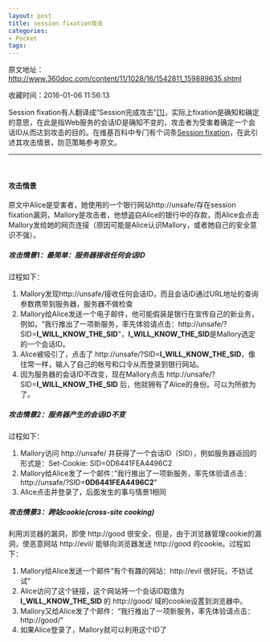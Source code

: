 ```yaml
---
layout: post
title: session fixation攻击
categories:
- Pocket
tags:
---
```

原文地址：http://www.360doc.com/content/11/1028/16/1542811_159889635.shtml

收藏时间：2016-01-06 11:56:13

<div  lang="zh">
<p nodeIndex="57"><span class="Apple-style-span" nodeIndex="177">Session fixation有人翻译成“Session完成攻击”<a href="http://www.ixpub.net/thread-871069-1-1.html" target="_blank" nodeIndex="178">[1]</a>，实际上fixation是确知和确定的意思，在此是指Web服务的会话ID是确知不变的，攻击者为受害着确定一个会话ID从而达到攻击的目的。在维基百科中专门有个词条<a href="http://en.wikipedia.org/wiki/Session_fixation" target="_blank" nodeIndex="179">Session fixation</a>，在此引述其攻击情景，防范策略参考原文。</span></p>
<hr nodeIndex="180"><span class="Apple-style-span" nodeIndex="181"> <br nodeIndex="182"></span>
<h4 nodeIndex="183"><span class="Apple-style-span" nodeIndex="184">攻击情景</span></h4>
<p nodeIndex="58"><span class="Apple-style-span" nodeIndex="185">原文中Alice是受害者，她使用的一个银行网站http://unsafe/存在session fixation漏洞，Mallory是攻击者，他想盗窃Alice的银行中的存款，而Alice会点击Mallory发给她的网页连接（原因可能是Alice认识Mallory，或者她自己的安全意识不强）。</span></p>
<h5 nodeIndex="186"><span class="Apple-style-span" nodeIndex="187">攻击情景1：最简单：服务器接收任何会话ID</span></h5>
<p nodeIndex="59"><span class="Apple-style-span" nodeIndex="188">过程如下：</span></p>
<ol nodeIndex="61"><li nodeIndex="60"><span class="Apple-style-span" nodeIndex="189">Mallory发现http://unsafe/接收任何会话ID，而且会话ID通过URL地址的查询参数携带到服务器，服务器不做检查</span></li>
<li nodeIndex="62"><span class="Apple-style-span" nodeIndex="190">Mallory给Alice发送一个电子邮件，他可能假装是银行在宣传自己的新业务，例如，“我行推出了一项新服务，率先体验请点击：http://unsafe/?SID=<strong nodeIndex="191">I_WILL_KNOW_THE_SID</strong>"，<strong nodeIndex="192">I_WILL_KNOW_THE_SID</strong>是Mallory选定的一个会话ID。</span></li>
<li nodeIndex="63"><span class="Apple-style-span" nodeIndex="193">Alice被吸引了，点击了 http://unsafe/?SID=<strong nodeIndex="194">I_WILL_KNOW_THE_SID</strong>，像往常一样，输入了自己的帐号和口令从而登录到银行网站。</span></li>
<li nodeIndex="64"><span class="Apple-style-span" nodeIndex="195">因为服务器的会话ID不改变，现在Mallory点击 http://unsafe/?SID=<strong nodeIndex="196">I_WILL_KNOW_THE_SID</strong> 后，他就拥有了Alice的身份。可以为所欲为了。</span></li>
</ol><h5 nodeIndex="197"><span class="Apple-style-span" nodeIndex="198">攻击情景2：服务器产生的会话ID不变</span></h5>
<p nodeIndex="65"><span class="Apple-style-span" nodeIndex="199">过程如下：</span></p>
<ol nodeIndex="67"><li nodeIndex="66"><span class="Apple-style-span" nodeIndex="200">Mallory访问 http://unsafe/ 并获得了一个会话ID（SID），例如服务器返回的形式是：Set-Cookie: SID=0D6441FEA4496C2</span></li>
<li nodeIndex="68"><span class="Apple-style-span" nodeIndex="201">Mallory给Alice发了一个邮件：”我行推出了一项新服务，率先体验请点击：http://unsafe/?SID=<strong nodeIndex="202">0D6441FEA4496C2</strong>"</span></li>
<li nodeIndex="69"><span class="Apple-style-span" nodeIndex="203">Alice点击并登录了，后面发生的事与情景1相同</span></li>
</ol><h5 nodeIndex="204"><span class="Apple-style-span" nodeIndex="205">攻击情景3：跨站cookie(cross-site cooking)</span></h5>
<p nodeIndex="70"><span class="Apple-style-span" nodeIndex="206">利用浏览器的漏洞，即使 http://good 很安全，但是，由于浏览器管理cookie的漏洞，使恶意网站 http://evil/ 能够向浏览器发送 http://good 的cookie。过程如下：</span></p>
<ol nodeIndex="72"><li nodeIndex="71"><span class="Apple-style-span" nodeIndex="207">Mallory给Alice发送一个邮件“有个有趣的网站：http://evil 很好玩，不妨试试”</span></li>
<li nodeIndex="73"><span class="Apple-style-span" nodeIndex="208">Alice访问了这个链接，这个网站将一个会话ID取值为<strong nodeIndex="209">I_WILL_KNOW_THE_SID</strong> 的 http://good/ 域的cookie设置到浏览器中。</span></li>
<li nodeIndex="74"><span class="Apple-style-span" nodeIndex="210">Mallory又给Alice发了个邮件：“我行推出了一项新服务，率先体验请点击：http://good/”</span></li>
<li nodeIndex="75"><span class="Apple-style-span" nodeIndex="211">如果Alice登录了，Mallory就可以利用这个ID了</span></li>
</ol></div>
